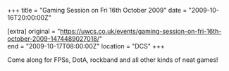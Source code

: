 +++
title = "Gaming Session on Fri 16th October 2009"
date = "2009-10-16T20:00:00Z"

[extra]
original = "https://uwcs.co.uk/events/gaming-session-on-fri-16th-october-2009-1474489027018/"    
end = "2009-10-17T08:00:00Z"
location = "DCS"
+++

Come along for FPSs, DotA, rockband and all other kinds of neat games\!

